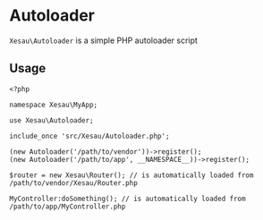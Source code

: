 # Autoloader
`Xesau\Autoloader` is a simple PHP autoloader script

## Usage

    <?php
    
    namespace Xesau\MyApp;
    
    use Xesau\Autoloader;
    
    include_once 'src/Xesau/Autoloader.php';
    
    (new Autoloader('/path/to/vendor'))->register();
    (new Autoloader('/path/to/app', __NAMESPACE__))->register();
    
    $router = new Xesau\Router(); // is automatically loaded from /path/to/vendor/Xesau/Router.php
    
    MyController:doSomething(); // is automatically loaded from /path/to/app/MyController.php
